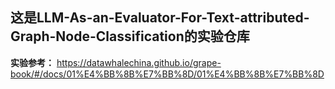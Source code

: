 ## 这是LLM-As-an-Evaluator-For-Text-attributed-Graph-Node-Classification的实验仓库

**实验参考：**
https://datawhalechina.github.io/grape-book/#/docs/01%E4%BB%8B%E7%BB%8D/01%E4%BB%8B%E7%BB%8D